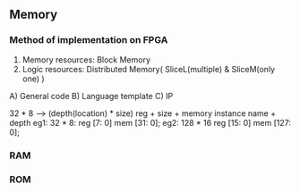 ## Memory
### Method of implementation on FPGA
1) Memory resources: Block Memory
2) Logic resources: Distributed Memory( SliceL(multiple) & SliceM(only one) )

A) General code
B) Language template
C) IP

32 * 8 --> (depth(location) * size)
reg + size + memory instance name + depth
eg1: 32 * 8: reg [7: 0] mem [31: 0];
eg2: 128 * 16 reg [15: 0] mem [127: 0];

### RAM

### ROM
